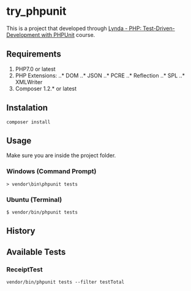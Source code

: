 # try_phpunit

This is a project that developed through [Lynda - PHP: Test-Driven-Development with PHPUnit](https://www.lynda.com/PHPUnit-tutorials/Test-Driven-Development-PHP-PHPUnit/502109-2.html "Test-Driven-Development with PHPUnit") course.

## Requirements

1. PHP7.0 or latest
2. PHP Extensions:
..* DOM
..* JSON
..* PCRE
..* Reflection
..* SPL
..* XMLWriter
3. Composer 1.2.* or latest

## Instalation
    composer install

## Usage
Make sure you are inside the project folder.

### Windows (Command Prompt)
    > vendor\bin\phpunit tests
### Ubuntu (Terminal)
    $ vendor/bin/phpunit tests

## History

## Available Tests

### ReceiptTest
    vendor/bin/phpunit tests --filter testTotal
